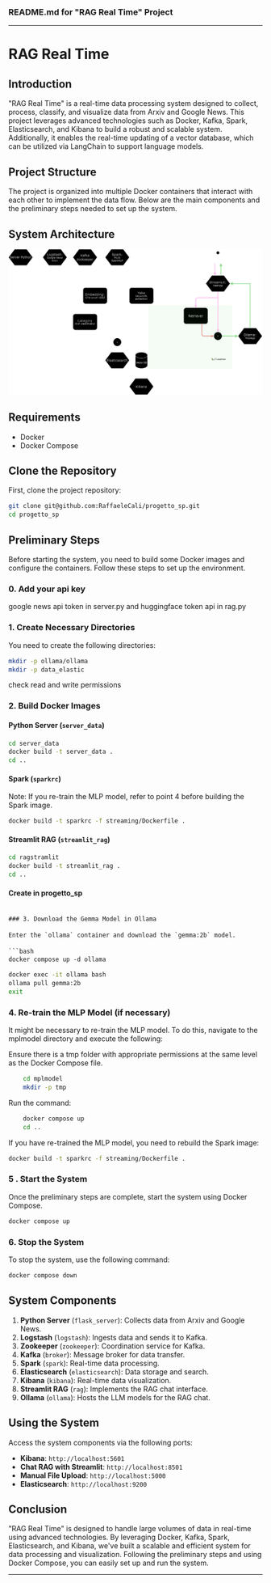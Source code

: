 ### README.md for "RAG Real Time" Project

---

# RAG Real Time

## Introduction
"RAG Real Time" is a real-time data processing system designed to collect, process, classify, and visualize data from Arxiv and Google News. This project leverages advanced technologies such as Docker, Kafka, Spark, Elasticsearch, and Kibana to build a robust and scalable system. Additionally, it enables the real-time updating of a vector database, which can be utilized via LangChain to support language models.

## Project Structure
The project is organized into multiple Docker containers that interact with each other to implement the data flow. Below are the main components and the preliminary steps needed to set up the system.
## System Architecture
![Architecture](draw.png)
## Requirements
- Docker
- Docker Compose

## Clone the Repository

First, clone the project repository:

```bash
git clone git@github.com:RaffaeleCali/progetto_sp.git
cd progetto_sp
```

## Preliminary Steps

Before starting the system, you need to build some Docker images and configure the containers. Follow these steps to set up the environment.
### 0. Add your api key
google news api token in server.py and huggingface token api in rag.py

### 1. Create Necessary Directories

You need to create the following directories:

```bash
mkdir -p ollama/ollama
mkdir -p data_elastic
```
check read and write permissions

### 2. Build Docker Images

#### Python Server (`server_data`)

```bash
cd server_data
docker build -t server_data .
cd ..
```

#### Spark (`sparkrc`)
Note: If you re-train the MLP model, refer to point 4 before building the Spark image.
```bash
docker build -t sparkrc -f streaming/Dockerfile .
```

#### Streamlit RAG (`streamlit_rag`)

```bash
cd ragstramlit
docker build -t streamlit_rag .
cd ..
```
#### Create in progetto_sp
```

### 3. Download the Gemma Model in Ollama

Enter the `ollama` container and download the `gemma:2b` model.

```bash
docker compose up -d ollama
```
```bash
docker exec -it ollama bash
ollama pull gemma:2b
exit
```

### 4. Re-train the MLP Model (if necessary)

It might be necessary to re-train the MLP model. To do this, navigate to the mplmodel directory and execute the following:

Ensure there is a tmp folder with appropriate permissions at the same level as the Docker Compose file.
```bash
    cd mplmodel  
    mkdir -p tmp   
```
Run the command:
```bash
    docker compose up
    cd .. 
```
If you have re-trained the MLP model, you need to rebuild the Spark image:
```bash
docker build -t sparkrc -f streaming/Dockerfile .
```

### 5 . Start the System

Once the preliminary steps are complete, start the system using Docker Compose.

```bash
docker compose up 
```

### 6. Stop the System

To stop the system, use the following command:

```bash
docker compose down
```

## System Components

1. **Python Server** (`flask_server`): Collects data from Arxiv and Google News.
2. **Logstash** (`logstash`): Ingests data and sends it to Kafka.
3. **Zookeeper** (`zookeeper`): Coordination service for Kafka.
4. **Kafka** (`broker`): Message broker for data transfer.
5. **Spark** (`spark`): Real-time data processing.
6. **Elasticsearch** (`elasticsearch`): Data storage and search.
7. **Kibana** (`kibana`): Real-time data visualization.
8. **Streamlit RAG** (`rag`): Implements the RAG chat interface.
9. **Ollama** (`ollama`): Hosts the LLM models for the RAG chat.


## Using the System

Access the system components via the following ports:

- **Kibana**: `http://localhost:5601`
- **Chat RAG with Streamlit**: `http://localhost:8501`
- **Manual File Upload**: `http://localhost:5000`
- **Elasticsearch**: `http://localhost:9200`



## Conclusion

"RAG Real Time" is designed to handle large volumes of data in real-time using advanced technologies. By leveraging Docker, Kafka, Spark, Elasticsearch, and Kibana, we've built a scalable and efficient system for data processing and visualization. Following the preliminary steps and using Docker Compose, you can easily set up and run the system.

---
